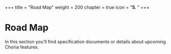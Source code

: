 +++
title = "Road Map"
weight = 200
chapter = true
icon = "<b>5. </b>"
+++

# Road Map

In this section you'll find specification documents or details about upcoming Choria features.
